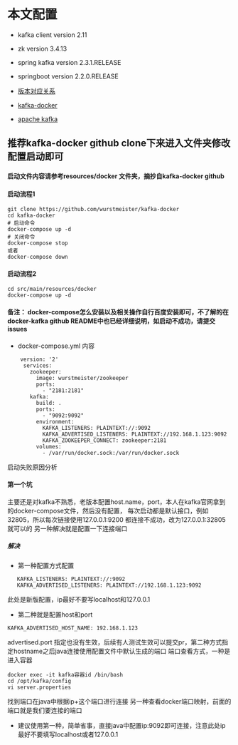 # 本文配置
* kafka client version 2.11
* zk version 3.4.13
* spring kafka version 2.3.1.RELEASE
* springboot version 2.2.0.RELEASE
* [版本对应关系](https://spring.io/projects/spring-kafka#overview)

* [kafka-docker]( https://github.com/wurstmeister/kafka-docker)

* [apache kafka](https://kafka.apache.org/090/documentation.html#brokerconfigs)
## 推荐kafka-docker github clone下来进入文件夹修改配置启动即可
#### 启动文件内容请参考resources/docker 文件夹，摘抄自kafka-docker github
####  启动流程1
```shell script
git clone https://github.com/wurstmeister/kafka-docker
cd kafka-docker
# 启动命令
docker-compose up -d
# 关闭命令
docker-compose stop
或者
docker-compose down
```
#### 启动流程2
```shell script
cd src/main/resources/docker
docker-compose up -d
```
#### 备注： docker-compose怎么安装以及相关操作自行百度安装即可，不了解的在docker-kafka github README中也已经详细说明，如启动不成功，请提交issues
* docker-compose.yml 内容

```
    version: '2'
     services:
       zookeeper:
         image: wurstmeister/zookeeper
         ports:
           - "2181:2181"
       kafka:
         build: .
         ports:
           - "9092:9092"
         environment:
           KAFKA_LISTENERS: PLAINTEXT://:9092
           KAFKA_ADVERTISED_LISTENERS: PLAINTEXT://192.168.1.123:9092
           KAFKA_ZOOKEEPER_CONNECT: zookeeper:2181
         volumes:
           - /var/run/docker.sock:/var/run/docker.sock
```

 启动失败原因分析

####  第一个坑
主要还是对kafka不熟悉，老版本配置host.name，port，本人在kafka官网拿到的docker-compose文件，然后没有配置，
每次启动都是默认接口，例如32805，所以每次链接使用127.0.0.1:9200 都连接不成功，改为127.0.0.1:32805就可以的
另一种解决就是配置一下连接端口
##### 解决
* 第一种配置方式配置
```shell script
   KAFKA_LISTENERS: PLAINTEXT://:9092
   KAFKA_ADVERTISED_LISTENERS: PLAINTEXT://192.168.1.123:9092
```
此处是新版配置，ip最好不要写localhost和127.0.0.1
* 第二种就是配置host和port
```shell script
KAFKA_ADVERTISED_HOST_NAME: 192.168.1.123

```
advertised.port 指定也没有生效，后续有人测试生效可以提交pr，第二种方式指定hostname之后java连接使用配置文件中默认生成的端口
端口查看方式，一种是进入容器
```shell script
docker exec -it kafka容器id /bin/bash
cd /opt/kafka/config
vi server.properties
```

找到端口在java中根据ip+这个端口进行连接
另一种查看docker端口映射，前面的端口就是我们要连接的端口
* 建议使用第一种，简单省事，直接java中配置ip:9092即可连接，注意此处ip最好不要填写localhost或者127.0.0.1





